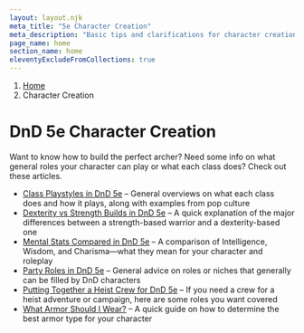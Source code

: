 ```yaml
---
layout: layout.njk
meta_title: "5e Character Creation"
meta_description: "Basic tips and clarifications for character creation in DnD 5e"
page_name: home
section_name: home
eleventyExcludeFromCollections: true
---
```


<div id="breadcrumbs"></div>

1. [Home](/)
2. Character Creation

# DnD 5e Character Creation

Want to know how to build the perfect archer? Need some info on what general roles your character can play or what each class does? Check out these articles.

* [Class Playstyles in DnD 5e](/5e-character-creation/class-playstyles/) &ndash; General overviews on what each class does and how it plays, along with examples from pop culture
* [Dexterity vs Strength Builds in DnD 5e](/5e-character-creation/dexterity-vs-strength-builds/) &ndash; A quick explanation of the major differences between a strength-based warrior and a dexterity-based one
* [Mental Stats Compared in DnD 5e](/5e-character-creation/mental-stats-compared/) &ndash; A comparison of Intelligence, Wisdom, and Charisma—what they mean for your character and roleplay
* [Party Roles in DnD 5e](/5e-character-creation/party-roles/) &ndash; General advice on roles or niches that generally can be filled by DnD characters
* [Putting Together a Heist Crew for DnD 5e](/5e-character-creation/heist-crew/) &ndash; If you need a crew for a heist adventure or campaign, here are some roles you want covered
* [What Armor Should I Wear?](/5e-character-creation/what-armor-should-i-wear/) &ndash; A quick guide on how to determine the best armor type for your character